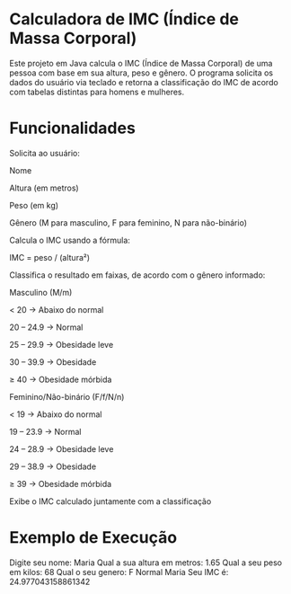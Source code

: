 # Calculadora de IMC (Índice de Massa Corporal)

Este projeto em Java calcula o IMC (Índice de Massa Corporal) de uma pessoa com base em sua altura, peso e gênero.
O programa solicita os dados do usuário via teclado e retorna a classificação do IMC de acordo com tabelas distintas para homens e mulheres.

#  Funcionalidades

Solicita ao usuário:

Nome

Altura (em metros)

Peso (em kg)

Gênero (M para masculino, F para feminino, N para não-binário)

Calcula o IMC usando a fórmula:

IMC = peso / (altura²)


Classifica o resultado em faixas, de acordo com o gênero informado:

Masculino (M/m)

< 20 → Abaixo do normal

20 – 24.9 → Normal

25 – 29.9 → Obesidade leve

30 – 39.9 → Obesidade

≥ 40 → Obesidade mórbida

Feminino/Não-binário (F/f/N/n)

< 19 → Abaixo do normal

19 – 23.9 → Normal

24 – 28.9 → Obesidade leve

29 – 38.9 → Obesidade

≥ 39 → Obesidade mórbida

Exibe o IMC calculado juntamente com a classificação

# Exemplo de Execução
Digite seu nome:
Maria
Qual a sua altura em metros: 1.65
Qual a seu peso em kilos: 68
Qual o seu genero:
F
Normal
Maria Seu IMC é: 24.977043158861342

